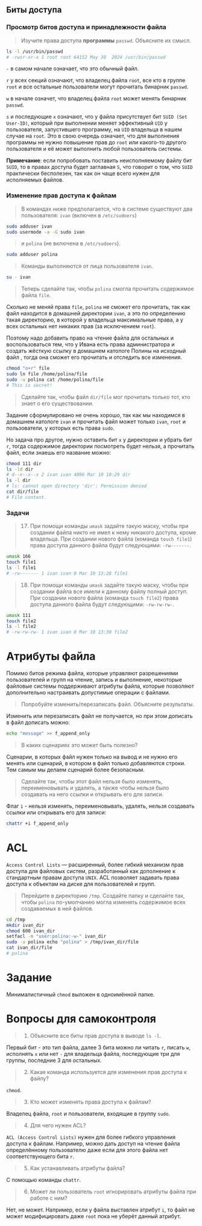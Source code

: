## Биты доступа
### Просмотр битов доступа и принадлежности файла
> Изучите права доступа __программы__ `passwd`. Объясните их смысл.

```bash
ls -l /usr/bin/passwd
# -rwsr-xr-x 1 root root 64152 May 30  2024 /usr/bin/passwd
```
`-` в самом начале означает, что это обычный файл.

`r` у всех секций означают, что владелец файла `root`, все кто в группе `root` и все остальные пользователи могут прочитать бинарник `passwd`.

`w` в начале означет, что владелец файла `root` может менять бинарник `passwd`.

`s` и последующие `x` означают, что у файла присутствует бит `SUID (Set User-ID)`, который при выполнении меняет эффективный `UID` у пользователя, запустившего программу, на `UID` владельца в нашем случае на `root`.
Это в свою очередь означает, что для выполнения программы не нужно повышение прав до `root` или какого-то другого пользователя и её может выполнить любой пользователь системы.

__Примечание__: если попробовать поставить неисполняемому файлу бит `SUID`, то в правах доступа будет заглавная `S`, что говорит о том, что `SUID` практически бесполезен, 
так как он чаще всего нужен для исполняемых файлов.

### Изменение прав доступа к файлам

> В командах ниже предполагается, что в системе существуют два пользователя: `ivan` (включен в `/etc/sudoers`)

```bash
sudo adduser ivan
sudo usermode -a -G sudo ivan
```
> и `polina` (не включена в `/etc/sudoers`).

```bash
sudo adduser polina
```

> Команды выполняются от лица пользователя `ivan`.

```bash
su - ivan
```

> Теперь сделайте так, чтобы `polina` смогла прочитать содержимое файла `file`.

Сколько не меняй права `file`, `polina` не сможет его прочитать, так как файл находится в домашней директории `ivan`, а это по определению такая директорию, в которой у владельца максимальные права, а у всех остальных нет никаких прав (за исключением `root`).

Поэтому надо добавить право на чтение файла для остальных и воспользоваться тем, 
что у Ивана есть права администратора и создать жёсткую ссылку в домашнем катологе Полины на исходный файл , тогда она сможет его прочитать и отследить все изменения.

```bash
chmod "o+r" file
sudo ln file /home/polina/file
sudo -u polina cat /home/polina/file
# This is secret!
```

> Сделайте так, чтобы файл `dir/file` мог прочитать только тот, кто знает о его существовании.

Задание сформулировано не очень хорошо, так как мы находимся в домашнем катологе `ivan` и прочитать файл может только `ivan`, `root` и пользователи, у которых есть права `sudo`. 

Но задача про другое, нужно оставить бит `x` у директории и убрать бит `r`, тогда содержимое директории посмотреть будет нельзя, а прочитать файл, если знаешь его название можно:

```bash
chmod 111 dir
ls -ld dir
# d--x--x--x 2 ivan ivan 4096 Mar 10 10:29 dir
ls -l dir
# ls: cannot open directory 'dir': Permission denied
cat dir/file
# File content.
```

### Задачи
> 17. При помощи команды `umask` задайте такую маску, чтобы при создании файла никто не имел к нему никакого доступа, кроме владельца. При создании нового файла (команда `touch file1`) права доступа данного файла будут следующими: `-rw-------`.

```bash
umask 166
touch file1
ls -l file1
# -rw------- 1 ivan ivan 0 Mar 10 13:28 file1
```
> 18. При помощи команды `umask` задайте такую маску, чтобы при создании файла все имели к данному файлу полный доступ. При создании нового файла (команда `touch file2`) права доступа данного файла будут следующими: `-rw-rw-rw-`.

```bash
umask 111
touch file2
ls -l file2
# -rw-rw-rw- 1 ivan ivan 0 Mar 10 13:30 file2
```

# Атрибуты файла
Помимо битов режима файла, которые управляют разрешениями пользователей и групп на чтение, запись и выполнение, некоторые файловые системы поддерживают атрибуты файла, которые позволяют дополнительно настраивать допустимые операции с файлами. 

> Попробуйте изменить/перезаписать файл. Объясните результаты.

Изменить или перезаписать файл не получается, но при этом дописать в файл дописать можно:

```bash
echo "message" >> f_append_only
```

> В каких сценариях это может быть полезно?

Сценарии, в которых файл нужен только на вывод и не нужно его менять или сценарий, в котором в файл только добавляются строки. Тем самым мы делаем сценарий более безопасным.

> Сделайте так, чтобы этот файл нельзя было изменять, переименовывать и удалять, а также чтобы нельзя было создавать на него ссылки и открывать его для записи.

Флаг `i` - нельзя изменять, переименовывать, удалять, нельзя создавать ссылки или открывать его для записи:

```bash
chattr +i f_append_only
```
# ACL
`Access Control Lists` — расширенный, более гибкий механизм прав доступа для файловых систем, разработанный как дополнение к стандартным правам доступа `UNIX`. ACL позволяет задавать права доступа к объектам на диске для пользователей и групп. 

> Перейдите в директорию `/tmp`. Создайте папку и сделайте так, чтобы `polina` по-умолчанию могла изменять содержимое всех создаваемых в ней файлов.

```bash
cd /tmp
mkdir ivan_dir
chmod 600 ivan_dir
setfacl -m "user:polina:-w-" ivan_dir
sudo -u polina echo "polina" > /tmp/ivan_dir/file
cat ivan_dir/file
# polina
```
# Задание
Минималистичный `chmod` выложен в одноимённой папке.

# Вопросы для самоконтроля

> 1. Объясните все биты прав доступа в выводе `ls -l`.

Первый бит - это тип файла, далее 3 бита можно ли читать `r`, писать `w`, исполнять `x` или нет `-` для владельца файла, последующие три для группы, последние 3 для остальных.

> 2. Какая команда используется для изменения прав доступа к файлу?

`chmod`.

> 3. Кто может изменять права доступа к файлам?

Владелец файла, `root` и пользователи, входящие в группу `sudo`.

> 4. Для чего нужен ACL?

`ACL (Access Control Lists)` нужен для более гибкого управления доступа к файлам. Например, можно дать доступ на чтение файла определённому пользователю даже если для этого файла нет соответствующего бита `r`.

> 5. Как устанавливать атрибуты файла?

С помощью команды `chattr`.

> 6. Может ли пользователь `root` игнорировать атрибуты файла при работе с ним?

Нет, не может. Например, если у файла выставлен атрибут `i`, то файл не может модифицировать даже `root` пока не уберёт данный атрибут.

